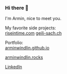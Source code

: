 ### Hi there 👋

I'm Armin, nice to meet you.

My favorite side projects:  
[riseintime.com](https://riseintime.com)
[geili-sach.ch](https://riseintime.com)

Portfolio:  
[arminwindlin.github.io](https://arminwindlin.github.io)

[arminwindlin.rocks](https://armin.rocks)

[LinkedIn]([https://armin.rocks](https://www.linkedin.com/in/armin-windlin-a59994166/))

<!--
**ArminWindlin/ArminWindlin** is a ✨ _special_ ✨ repository because its `README.md` (this file) appears on your GitHub profile.

Here are some ideas to get you started:

- 🔭 I’m currently working on ...
- 🌱 I’m currently learning ...
- 👯 I’m looking to collaborate on ...
- 🤔 I’m looking for help with ...
- 💬 Ask me about ...
- 📫 How to reach me: ...
- 😄 Pronouns: ...
- ⚡ Fun fact: ...
-->
